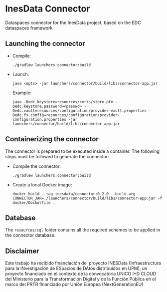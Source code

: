 # InesData Connector

Dataspaces connector for the InesData project, based on the EDC dataspaces framework

## Launching the connector

- Compile:
  ```
  ./gradlew launchers:connector:build
  ```

- Launch:
  ```
  java <opts> -jar launchers/connector/build/libs/connector-app.jar
  ```

  Example:
  ```
  java -Dedc.keystore=resources/certs/store.pfx -Dedc.keystore.password=<passwd> -Dedc.vault=resources/configuration/provider-vault.properties -Dedc.fs.config=resources/configuration/provider-configuration.properties -jar launchers/connector/build/libs/connector-app.jar
  ```

## Containerizing the connector

The connector is prepared to be executed inside a container. The following steps must be followed to generate the connector:
- Compile the connector:
  ```
  ./gradlew launchers:connector:build
  ```

- Create a local Docker image:
  ```
  docker build --tag inesdata/connector:0.2.0 --build-arg CONNECTOR_JAR=./launchers/connector/build/libs/connector-app.jar -f docker/Dockerfile .
  ```

## Database

The `resources/sql` folder contains all the required schemes to be applied in the connector database.

## Disclaimer

Este trabajo ha recibido financiación del proyecto INESData (Infraestructura para la INvestigación de ESpacios de DAtos distribuidos en UPM), un proyecto financiado en el contexto de la convocatoria UNICO I+D CLOUD del Ministerio para la Transformación Digital y de la Función Pública en el marco del PRTR financiado por Unión Europea (NextGenerationEU)
